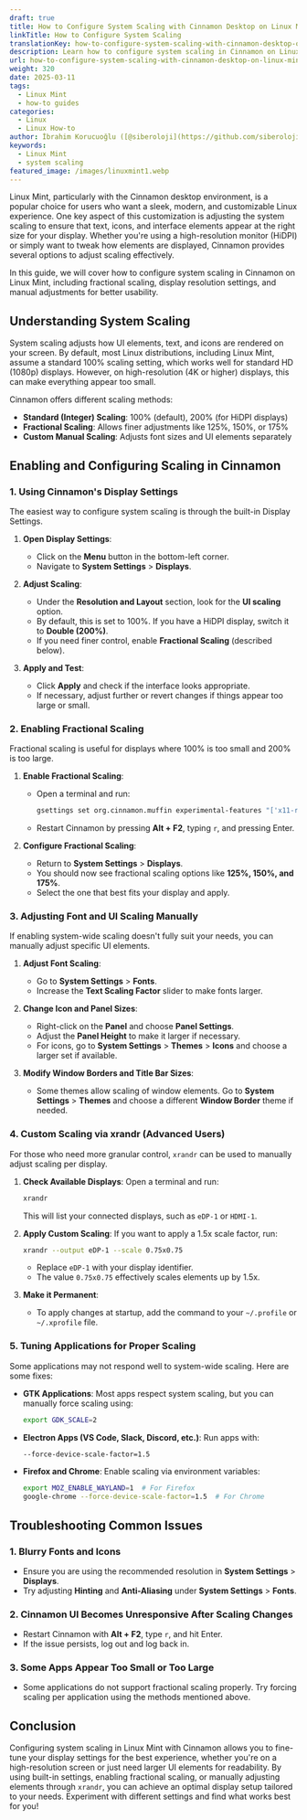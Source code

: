 ```yaml
---
draft: true
title: How to Configure System Scaling with Cinnamon Desktop on Linux Mint
linkTitle: How to Configure System Scaling
translationKey: how-to-configure-system-scaling-with-cinnamon-desktop-on-linux-mint
description: Learn how to configure system scaling in Cinnamon on Linux Mint.
url: how-to-configure-system-scaling-with-cinnamon-desktop-on-linux-mint
weight: 320
date: 2025-03-11
tags:
  - Linux Mint
  - how-to guides
categories:
  - Linux
  - Linux How-to
author: İbrahim Korucuoğlu ([@siberoloji](https://github.com/siberoloji))
keywords:
  - Linux Mint
  - system scaling
featured_image: /images/linuxmint1.webp
---
```

Linux Mint, particularly with the Cinnamon desktop environment, is a popular choice for users who want a sleek, modern, and customizable Linux experience. One key aspect of this customization is adjusting the system scaling to ensure that text, icons, and interface elements appear at the right size for your display. Whether you're using a high-resolution monitor (HiDPI) or simply want to tweak how elements are displayed, Cinnamon provides several options to adjust scaling effectively.

In this guide, we will cover how to configure system scaling in Cinnamon on Linux Mint, including fractional scaling, display resolution settings, and manual adjustments for better usability.

## Understanding System Scaling

System scaling adjusts how UI elements, text, and icons are rendered on your screen. By default, most Linux distributions, including Linux Mint, assume a standard 100% scaling setting, which works well for standard HD (1080p) displays. However, on high-resolution (4K or higher) displays, this can make everything appear too small.

Cinnamon offers different scaling methods:

- **Standard (Integer) Scaling**: 100% (default), 200% (for HiDPI displays)
- **Fractional Scaling**: Allows finer adjustments like 125%, 150%, or 175%
- **Custom Manual Scaling**: Adjusts font sizes and UI elements separately

## Enabling and Configuring Scaling in Cinnamon

### 1. Using Cinnamon's Display Settings

The easiest way to configure system scaling is through the built-in Display Settings.

1. **Open Display Settings**:
   - Click on the **Menu** button in the bottom-left corner.
   - Navigate to **System Settings** > **Displays**.

2. **Adjust Scaling**:
   - Under the **Resolution and Layout** section, look for the **UI scaling** option.
   - By default, this is set to 100%. If you have a HiDPI display, switch it to **Double (200%)**.
   - If you need finer control, enable **Fractional Scaling** (described below).

3. **Apply and Test**:
   - Click **Apply** and check if the interface looks appropriate.
   - If necessary, adjust further or revert changes if things appear too large or small.

### 2. Enabling Fractional Scaling

Fractional scaling is useful for displays where 100% is too small and 200% is too large.

1. **Enable Fractional Scaling**:
   - Open a terminal and run:

     ```bash
     gsettings set org.cinnamon.muffin experimental-features "['x11-randr-fractional-scaling']"
     ```

   - Restart Cinnamon by pressing **Alt + F2**, typing `r`, and pressing Enter.

2. **Configure Fractional Scaling**:
   - Return to **System Settings** > **Displays**.
   - You should now see fractional scaling options like **125%, 150%, and 175%**.
   - Select the one that best fits your display and apply.

### 3. Adjusting Font and UI Scaling Manually

If enabling system-wide scaling doesn't fully suit your needs, you can manually adjust specific UI elements.

1. **Adjust Font Scaling**:
   - Go to **System Settings** > **Fonts**.
   - Increase the **Text Scaling Factor** slider to make fonts larger.

2. **Change Icon and Panel Sizes**:
   - Right-click on the **Panel** and choose **Panel Settings**.
   - Adjust the **Panel Height** to make it larger if necessary.
   - For icons, go to **System Settings** > **Themes** > **Icons** and choose a larger set if available.

3. **Modify Window Borders and Title Bar Sizes**:
   - Some themes allow scaling of window elements. Go to **System Settings** > **Themes** and choose a different **Window Border** theme if needed.

### 4. Custom Scaling via xrandr (Advanced Users)

For those who need more granular control, `xrandr` can be used to manually adjust scaling per display.

1. **Check Available Displays**:
   Open a terminal and run:

   ```bash
   xrandr
   ```

   This will list your connected displays, such as `eDP-1` or `HDMI-1`.

2. **Apply Custom Scaling**:
   If you want to apply a 1.5x scale factor, run:

   ```bash
   xrandr --output eDP-1 --scale 0.75x0.75
   ```

   - Replace `eDP-1` with your display identifier.
   - The value `0.75x0.75` effectively scales elements up by 1.5x.

3. **Make it Permanent**:
   - To apply changes at startup, add the command to your `~/.profile` or `~/.xprofile` file.

### 5. Tuning Applications for Proper Scaling

Some applications may not respond well to system-wide scaling. Here are some fixes:

- **GTK Applications**: Most apps respect system scaling, but you can manually force scaling using:

  ```bash
  export GDK_SCALE=2
  ```

- **Electron Apps (VS Code, Slack, Discord, etc.)**: Run apps with:

  ```bash
  --force-device-scale-factor=1.5
  ```

- **Firefox and Chrome**: Enable scaling via environment variables:

  ```bash
  export MOZ_ENABLE_WAYLAND=1  # For Firefox
  google-chrome --force-device-scale-factor=1.5  # For Chrome
  ```

## Troubleshooting Common Issues

### 1. Blurry Fonts and Icons

- Ensure you are using the recommended resolution in **System Settings** > **Displays**.
- Try adjusting **Hinting** and **Anti-Aliasing** under **System Settings** > **Fonts**.

### 2. Cinnamon UI Becomes Unresponsive After Scaling Changes

- Restart Cinnamon with **Alt + F2**, type `r`, and hit Enter.
- If the issue persists, log out and log back in.

### 3. Some Apps Appear Too Small or Too Large

- Some applications do not support fractional scaling properly. Try forcing scaling per application using the methods mentioned above.

## Conclusion

Configuring system scaling in Linux Mint with Cinnamon allows you to fine-tune your display settings for the best experience, whether you're on a high-resolution screen or just need larger UI elements for readability. By using built-in settings, enabling fractional scaling, or manually adjusting elements through `xrandr`, you can achieve an optimal display setup tailored to your needs. Experiment with different settings and find what works best for you!
